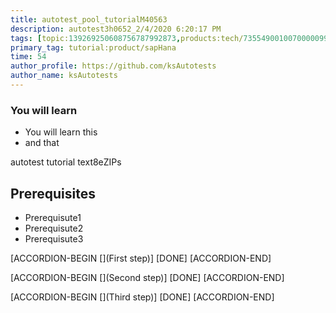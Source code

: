 ```yaml
---
title: autotest_pool_tutorialM40563
description: autotest3h0652_2/4/2020 6:20:17 PM
tags: [topic:139269250608756787992873,products:tech/73554900100700000996,tutorial:experience/advanced]
primary_tag: tutorial:product/sapHana
time: 54
author_profile: https://github.com/ksAutotests
author_name: ksAutotests
---
```

### You will learn
- You will learn this
- and that

autotest tutorial text8eZIPs

## Prerequisites
- Prerequisute1
- Prerequisute2
- Prerequisute3

[ACCORDION-BEGIN [](First step)]
[DONE]
[ACCORDION-END]

[ACCORDION-BEGIN [](Second step)]
[DONE]
[ACCORDION-END]

[ACCORDION-BEGIN [](Third step)]
[DONE]
[ACCORDION-END]

